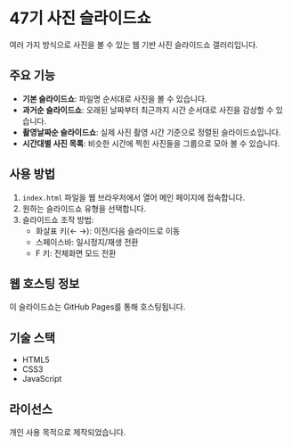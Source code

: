 # 47기 사진 슬라이드쇼

여러 가지 방식으로 사진을 볼 수 있는 웹 기반 사진 슬라이드쇼 갤러리입니다.

## 주요 기능

- **기본 슬라이드쇼**: 파일명 순서대로 사진을 볼 수 있습니다.
- **과거순 슬라이드쇼**: 오래된 날짜부터 최근까지 시간 순서대로 사진을 감상할 수 있습니다.
- **촬영날짜순 슬라이드쇼**: 실제 사진 촬영 시간 기준으로 정렬된 슬라이드쇼입니다.
- **시간대별 사진 목록**: 비슷한 시간에 찍힌 사진들을 그룹으로 모아 볼 수 있습니다.

## 사용 방법

1. `index.html` 파일을 웹 브라우저에서 열어 메인 페이지에 접속합니다.
2. 원하는 슬라이드쇼 유형을 선택합니다.
3. 슬라이드쇼 조작 방법:
   - 화살표 키(← →): 이전/다음 슬라이드로 이동
   - 스페이스바: 일시정지/재생 전환
   - F 키: 전체화면 모드 전환

## 웹 호스팅 정보

이 슬라이드쇼는 GitHub Pages를 통해 호스팅됩니다.

## 기술 스택

- HTML5
- CSS3
- JavaScript

## 라이선스

개인 사용 목적으로 제작되었습니다.
